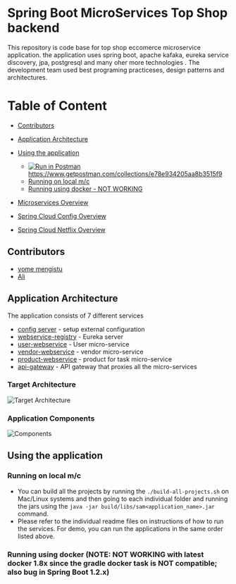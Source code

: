 # Spring Boot MicroServices Top Shop backend
This repository is code base for top shop eccomerce microservice application. the application uses spring boot, apache kafaka, eureka service discovery, jpa, postgresql and many oher more technologies
. The development team used best programing practiceses, design patterns and architectures.
# Table of Content
* [Contributors](#contributors)
* [Application Architecture](#application-architecture)
* [Using the application](#using-application)

    * [![Run in Postman](https://run.pstmn.io/button.svg)](https://app.getpostman.com/run-collection/78f423782d32dd945c02)
    https://www.getpostman.com/collections/e78e934205aa8b3515f9
    * [Running on local m/c](#run_local_mc)
    * [Running using docker - NOT WORKING](#run_docker) 
* [Microservices Overview](#microservices-overview)
* [Spring Cloud Config Overview](#spring-cloud-config-overview)
* [Spring Cloud Netflix Overview](#spring-cloud-netflix-overview)


## <a name="contributors"></a>Contributors

* [yome mengistu](https://www.linkedin.com/yome-mengistu)
* [Ali ]()

## <a name="application-architecture"></a>Application Architecture

The application consists of 7 different services 

* [config server](config-server/README.md) - setup external configuration
* [webservice-registry](webservice-registry/README.md) - Eureka server
* [user-webservice](user-webservice/README.md) - User micro-service
* [vendor-webservice](vendor-webservice/README.md) - vendor micro-service
* [product-webservice](product-webservice/README.md) - product for task micro-service
* [api-gateway](api-gateway/README.md) - API gateway that proxies all the micro-services

### Target Architecture
![Target Architecture](/images/Target_Architecture.jpg)

### Application Components
![Components](/images/Application_Components.jpg)

## <a name="using-application"></a>Using the application

### <a name="run_local_mc"></a>Running on local m/c

* You can build all the projects by running the `./build-all-projects.sh` on Mac/Linux systems and then going to each individual folder and running the jars using the `java -jar build/libs/sam<application_name>.jar` command.
* Please refer to the individual readme files on instructions of how to run the services. For demo, you can run the applications in the same order listed above.
        
### <a name="run_docker"></a>Running using docker (**NOTE: NOT WORKING with latest docker 1.8x since the gradle docker task is NOT compatible; also bug in Spring Boot 1.2.x**)
